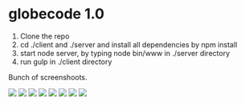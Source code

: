 # globecode 1.0

1. Clone the repo
2. cd ./client and ./server and install all dependencies by npm install
3. start node server, by typing node bin/www in ./server directory
4. run gulp in ./client directory


Bunch of screenshoots.

![](http://i.imgur.com/aFM1d0w.png)
![](http://i.imgur.com/FjxrwyB.png)
![](http://i.imgur.com/0q7sWJ0.png)
![](http://i.imgur.com/w9y4pfW.png)
![](http://i.imgur.com/Abr8uoz.png)
![](http://i.imgur.com/WX3u1EA.png)
![](http://i.imgur.com/eENukbf.png)
![](http://i.imgur.com/Rhp6ftm.png)
